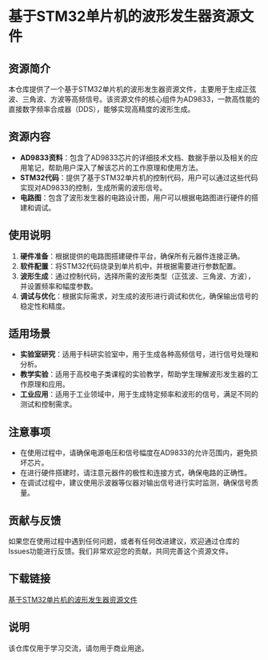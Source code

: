 # 基于STM32单片机的波形发生器资源文件

## 资源简介

本仓库提供了一个基于STM32单片机的波形发生器资源文件，主要用于生成正弦波、三角波、方波等高频信号。该资源文件的核心组件为AD9833，一款高性能的直接数字频率合成器（DDS），能够实现高精度的波形生成。

## 资源内容

- **AD9833资料**：包含了AD9833芯片的详细技术文档、数据手册以及相关的应用笔记，帮助用户深入了解该芯片的工作原理和使用方法。
- **STM32代码**：提供了基于STM32单片机的控制代码，用户可以通过这些代码实现对AD9833的控制，生成所需的波形信号。
- **电路图**：包含了波形发生器的电路设计图，用户可以根据电路图进行硬件的搭建和调试。

## 使用说明

1. **硬件准备**：根据提供的电路图搭建硬件平台，确保所有元器件连接正确。
2. **软件配置**：将STM32代码烧录到单片机中，并根据需要进行参数配置。
3. **波形生成**：通过控制代码，选择所需的波形类型（正弦波、三角波、方波），并设置频率和幅度参数。
4. **调试与优化**：根据实际需求，对生成的波形进行调试和优化，确保输出信号的稳定性和精度。

## 适用场景

- **实验室研究**：适用于科研实验室中，用于生成各种高频信号，进行信号处理和分析。
- **教学实验**：适用于高校电子类课程的实验教学，帮助学生理解波形发生器的工作原理和应用。
- **工业应用**：适用于工业领域中，用于生成特定频率和波形的信号，满足不同的测试和控制需求。

## 注意事项

- 在使用过程中，请确保电源电压和信号幅度在AD9833的允许范围内，避免损坏芯片。
- 在进行硬件搭建时，请注意元器件的极性和连接方式，确保电路的正确性。
- 在调试过程中，建议使用示波器等仪器对输出信号进行实时监测，确保信号质量。

## 贡献与反馈

如果您在使用过程中遇到任何问题，或者有任何改进建议，欢迎通过仓库的Issues功能进行反馈。我们非常欢迎您的贡献，共同完善这个资源文件。

## 下载链接
[基于STM32单片机的波形发生器资源文件](https://pan.quark.cn/s/a26097dfe35a)

## 说明

该仓库仅用于学习交流，请勿用于商业用途。
